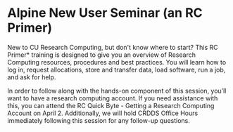 #  Alpine New User Seminar (an RC Primer)

New to CU Research Computing, but don't know where to start? This RC Primer* training is designed to give you an overview of Research Computing resources, procedures and best practices. You will learn how to log in, request allocations, store and transfer data, load software, run a job, and ask for help.

In order to follow along with the hands-on component of this session, you’ll want to have a research computing account. If you need assistance with this, you can attend the RC Quick Byte - Getting a Research Computing Account on April 2. Additionally, we will hold CRDDS Office Hours immediately following this session for any follow-up questions.

